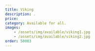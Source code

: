 ```yaml
---
title: Viking
description: .
price: 
category: Available for all.
images: 
    - /assets/img/available/viking1.jpg
    - /assets/img/available/viking2.jpg
order: 50003
---
```

